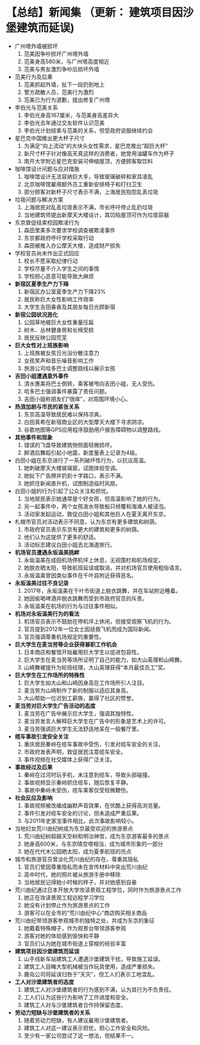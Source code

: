 # 【总结】新闻集 （更新： 建筑项目因沙堡建筑而延误)

-   广州塔外墙被损坏
    1.  范美因争吵损坏广州塔外墙
    2.  范美身高580米，与广州塔高度相近
    3.  范美与男友激烈争吵后损坏外墙
-   范美行为及后果
    1.  范美抓起外墙，扯下一段扔到地上
    2.  警方疏散人员，范美行为激烈
    3.  范美已为行为道歉，提出修复广州塔
-   李伯光与范美关系
    1.  李伯光身高167厘米，与范美身高差异大
    2.  李伯光去年通过交友软件认识范美
    3.  李伯光计划结束与范美的关系，但受政府说服继续约会
-   星巴克中国推出更大杯子尺寸
    1.  为满足“向上流动”的大块头女性需求，星巴克推出“超巨大杯”
    2.  新尺寸杯子针对像高天真这样的消费者，她曾用油罐车作为杯子
    3.  南开大学附近星巴克安装可伸缩屋顶，方便顾客取饮料
-   咖啡馆设计问题与应对措施
    1.  咖啡馆设计无法容纳巨大手，导致玻璃破碎和家具凌乱
    2.  北京咖啡馆雇用额外员工重新安排椅子和打扫卫生
    3.  部分顾客对新杯子尺寸表示不满，上海居民抱怨乱丢垃圾
-   垃圾问题与解决方案
    1.  上海居民对乱丢垃圾表示不满，市长呼吁停止乱扔垃圾
    2.  当地建筑师提出新摩天大楼设计，其凹陷屋顶可作为垃圾容器
-   东京敦促结束校园欺凌行为
    1.  森田里美多次要求学校调查被欺凌事件
    2.  东京都政府呼吁学校采取行动
    3.  森田被推入办公摩天大楼，造成财产损失
-   学校官员尚未作出正式回应
    1.  校长不愿采取纪律行动
    2.  学校尽量不介入学生之间的事情
    3.  学校担心恶意可能导致大麻烦
-   **新宿区夏季生产力下降**
    1.  新宿区办公室夏季生产力下降23%
    2.  居民称巨大女性影响工作效率
    3.  大学生吉田春香及其朋友每日光顾新宿
-   **新宿公园状况恶化**
    1.  公园草地被巨大女性重量压扁
    2.  树木、丛林健身房和长椅受损
    3.  居民反映公园荒芜
-   **巨大女性对上班族影响**
    1.  上班族被女孩日光浴分散注意力
    2.  女孩笑声和音乐噪音影响工作
    3.  旅游公司哈多巴士调整路线以展示女孩
-   **吉田小姐遭遇意外事件**
    1.  清水惠美将巴士倒转，乘客被甩向吉田小姐，无人受伤。
    2.  哈多巴士强调事件暴露了责任问题。
    3.  吉田小姐称朋友们“很痒”，对周围环境小心。
-   **热浪加剧与市民的紧张关系**
    1.  东京高温导致居民难以保持凉爽。
    2.  白田真希在新宿商业区的大型摩天大楼下寻求阴凉。
    3.  谷歌地图等GPS应用程序鼓励用户报告障碍物以调整路线。
-   **其他事件和现象**
    1.  错误的飞盘导致建筑物侧面轻微损坏。
    2.  醉酒后舞蹈引起小地震，新度量表上记录为4级。
-   白田小姐在东京进行了一系列破坏性行为，以抗议高温。
    1.  她刺破摩天大楼玻璃窗，试图体验空调。
    2.  她扯下广告牌并扔到十字路口，表示不满。
    3.  她抓住新闻直升机，试图制造临时风扇。
-   白田小姐的行为引起了公众关注和担忧。
    1.  当地居民表示她通常是个好女孩，但高温影响了她的行为。
    2.  另一起事件中，两个女孩泼水导致船只倾覆和海滩人被浸泡。
    3.  活动家发起运动，敦促白田小姐和其他巨人在夏天离开东京。
-   札幌市官员对活动表示不同意，认为东京有更多建筑和树荫。
    1.  市政府官员表示东京有更大的建筑和更多的树荫。
    2.  他们认为这提供了更多的舒适。
    3.  活动标志建议白田小姐去北海道旅行。
-   **机场官员遭遇永坂温美挑衅**
    1.  永坂温美在成田机场停机坪上休息，无视围栏和机场规定。
    2.  她脱衣晒太阳，导致航班延误或取消，并对机场官员使用粗俗语言。
    3.  永坂温美曾因类似事件在千叶县附近获得恶名。
-   **永坂温美过往不良记录**
    1.  2017年，永坂温美在千叶市街道上脱衣跳舞，并在车站附近睡着。
    2.  她因偷喝啤酒并脱衣跳舞而受到市政府官员的斥责。
    3.  永坂温美在机场的行为与过往事件相似。
-   **机场对永坂温美行为的看法**
    1.  机场官员表示不鼓励在停机坪上休闲，但接受观察飞机的行为。
    2.  官员提到2012年一位女士因拯救飞机而成为国际新闻。
    3.  官员强调尊重机场规定的重要性。
-   **巨大学生在麦当劳等企业获得兼职工作机会**
    1.  日本商店和餐馆开始雇用巨大学生以促进包容性。
    2.  巨大学生在麦当劳等场所证明了自己的能力，如大山英理和山崎舞。
    3.  山崎舞被提升为轮班经理，大山英理获得“本月最佳员工”奖。
-   **巨大学生在工作场所的特殊性**
    1.  巨大学生如大山和山崎因身高在工作场所引人注目。
    2.  麦当劳为山崎制作了新的制服以适应其身高。
    3.  大山帮助一位迟到工薪族，赢得了社区的赞誉。
-   **麦当劳对巨大学生广告活动的态度**
    1.  麦当劳在广告中展示巨大学生，强调其独特性。
    2.  麦当劳发言人解释巨大学生在广告中的形象是艺术上的许可。
    3.  麦当劳强调巨大学生无法舒适地呆在一般餐厅里。
-   **缆车事故引发安全关注**
    1.  重庆居民秦岭在缆车事故中受伤，引发对缆车安全的关注。
    2.  市政府发表声明，敦促居民注意缆车安全。
    3.  事件视频在社交媒体上获得广泛关注。
-   **事故经过及后果**
    1.  秦岭在过河时玩手机，未注意到缆车，导致头部碰撞。
    2.  事故视频显示秦岭抓住缆车，随后恢复平静。
    3.  事故中秦岭未受伤，缆车乘客仅受轻微鞭伤。
-   **社会反应及影响**
    1.  事故视频被改编成幽默声音效果，在优酷上获得高浏览量。
    2.  事件引发对缆车安全的讨论，但未造成严重后果。
    3.  与2011年史家宝事件相比，此次事故影响较小。
-   当地妇女荒川由纪树成为东京最受欢迎的旅游景点
    1.  荒川由纪树超越天空树和明治神宫，成为东京游客最多的景点
    2.  她身高600米，与东京晴空塔相当，成为城市形象的一部分
    3.  她在代代木公园晒太阳，成为夏季航班的亮点
-   城市和旅游官员曾淡化荒川由纪的存在，尊重其隐私
    1.  官员们曾因尊重隐私而未在宣传材料中突出荒川由纪
    2.  高中时代，她的照片被从旅游手册中移除
    3.  当地居民记得她小时候的样子，并对她感到自豪
-   荒川由纪通过日本开放大学攻读景观工程学位，同时作为旅游景点工作
    1.  她正在攻读景观工程远程学习学位
    2.  她没有计划停止作为旅游景点的工作
    3.  游客可以在全市的“荒川由纪中心”商店购买相关商品
-   荒川由纪带领游客参观城市的独特之处，并成为东京的象征
    1.  她戴着特殊帽子，作为观景台带领游客参观
    2.  游客对她的体验感到愉快和平静
    3.  官员们认为她在城市街道上穿梭的经验丰富
-   **建筑项目因沙堡建筑而延误**
    1.  山手线新车站建筑工人遭遇沙堡建筑干扰，导致施工延误。
    2.  建筑工人目睹大型机械被当作玩具使用，造成严重损失。
    3.  鹿岛公司将延误归咎于“天灾”，但工人们表示工地混乱。
-   **工人对沙堡建筑者的态度**
    1.  建筑工人对沙堡建筑者的行为感到不满，认为其行为不负责任。
    2.  工人们认为这些行为影响了工作进度和安全。
    3.  建筑工人对与沙堡建筑者合作持保留态度。
-   **劳动力短缺与沙堡建筑者的关系**
    1.  随着劳动力短缺，有人建议雇用沙堡建筑者。
    2.  建筑工人对这一建议表示担忧，担心工作安全和风险。
    3.  至少有一家公司尝试了这一想法，但结果不一。
